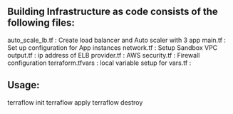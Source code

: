 ## Building Infrastructure as code consists of the following files:  



auto_scale_lb.tf : 	Create load balancer and Auto scaler with 3 app
main.tf	         : Set up  configuration for App instances
network.tf	     : Setup Sandbox VPC
output.tf	       : ip address of ELB
provider.tf	     : AWS
security.tf	     : Firewall configuration
terraform.tfvars : local variable setup for 
vars.tf          : 

## Usage:
terraflow init
terraflow apply
terraflow destroy
